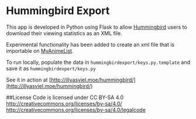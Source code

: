 # Hummingbird Export

This app is developed in Python using Flask to allow [Hummingbird](http://hummingbird.me) users to download their viewing statistics as an XML file.

Experimental functionality has been added to create an xml file that is importable on [MyAnimeList](http://myanimelist.net).

To run locally, populate the data in `hummingbirdexport/keys.py.template` and save it as `hummingbirdexport/keys.py`

See it in action at [http://illyasviel.moe/hummingbird/](http://illyasviel.moe/hummingbird/)

##License
Code is licensed under CC BY-SA 4.0
http://creativecommons.org/licenses/by-sa/4.0/
http://creativecommons.org/licenses/by-sa/4.0/legalcode

